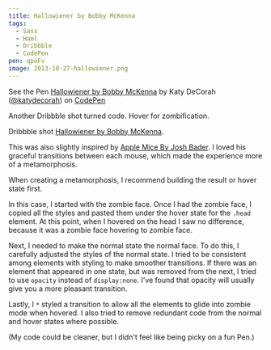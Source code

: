 ```yaml
---
title: Hallowiener by Bobby McKenna
tags:
  - Sass
  - Haml
  - Dribbble
  - CodePen
pen: qpoFv
image: 2013-10-27-hallowiener.png
---
```


<p data-height="400" data-theme-id="97" data-slug-hash="qpoFv" data-user="katydecorah" data-default-tab="result" class='codepen'>See the Pen <a href='http://codepen.io/katydecorah/pen/qpoFv'>Hallowiener by Bobby McKenna</a> by Katy DeCorah (<a href='http://codepen.io/katydecorah'>@katydecorah</a>) on <a href='http://codepen.io'>CodePen</a></p>

Another Dribbble shot turned code. Hover for zombification.

Dribbble shot [Hallowiener by Bobby McKenna](http://dribbble.com/shots/1286749).

This was also slightly inspired by [Apple Mice By Josh Bader](http://codepen.io/joshbader/pen/fKjra). I loved his graceful transitions between each mouse, which made the experience more of a metamorphosis.

When creating a metamorphosis, I recommend building the result or hover state first.

In this case, I started with the zombie face. Once I had the zombie face, I copied all the styles and pasted them under the hover state for the `.head` element. At this point, when I hovered on the head I saw no difference, because it was a zombie face hovering to zombie face.

Next, I needed to make the normal state the normal face. To do this, I carefully adjusted the styles of the normal state. I tried to be consistent among elements with styling to make smoother transitions. If there was an element that appeared in one state, but was removed from the next, I tried to use `opacity` instead of `display:none`. I've found that opacity will usually give you a more pleasant transition.

Lastly, I `*` styled a transition to allow all the elements to glide into zombie mode when hovered. I also tried to remove redundant code from the normal and hover states where possible.

(My code could be cleaner, but I didn't feel like being picky on a fun Pen.)
